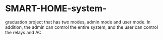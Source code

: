 # SMART-HOME-system-
graduation project that has two modes, admin mode and user mode. In addition, the admin can control the entire system, and the user can control the relays and AC. 
